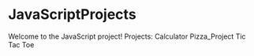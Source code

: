 # JavaScriptProjects
Welcome to the JavaScript project!
Projects:
Calculator
Pizza_Project
Tic Tac Toe
